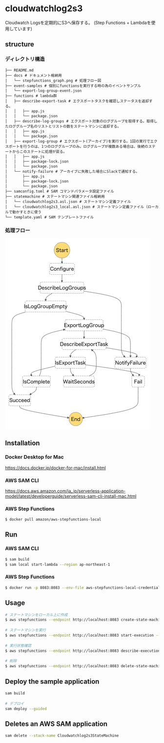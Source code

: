 # cloudwatchlog2s3

Cloudwatch Logsを定期的にS3へ保存する。
(Step Functions + Lambdaを使用しています)

## structure
### ディレクトリ構造
```
├── README.md
├── docs # ドキュメント格納用
│   └── stepfunctions_graph.png # 処理フロー図
├── event-samples # 個別にfunctionsを実行する時の為のイベントサンプル
│   └── export-log-group-event.json
├── functions # lambda群
│   ├── describe-export-task # エクスポートタスクを確認しステータスを返却する。
│   │   ├── app.js
│   │   └── package.json
│   ├── describe-log-groups # エクスポート対象のロググループを取得する。取得したロググループ名のリストとリストの数をステートマシンに返却する。
│   │   ├── app.js
│   │   └── package.json
│   ├── export-log-group # エクスポート(アーカイブ)を実行する。1回の実行でエクスポートを行うのは、1つのロググループのみ。ロググループが複数ある場合は、後続のステートからこのステートに処理が戻る。
│   │   ├── app.js
│   │   ├── package-lock.json
│   │   └── package.json
│   └── notify-failure # アーカイブに失敗した場合にSlackで通知する。
│       ├── app.js
│       ├── package-lock.json
│       └── package.json
├── samconfig.toml # SAM コマンドパラメータ設定ファイル
├── statemachine # ステートマシン関連ファイル格納用
│   └── cloudwatchlog2s3.asl.json # ステートマシン定義ファイル
│   └── cloudwatchlog2s3_local.asl.json # ステートマシン定義ファイル（ローカルで動かすときに使う
└── template.yaml # SAM テンプレートファイル
```
### 処理フロー
![cloudwatchlog2s3](docs/stepfunctions_graph.png)
## Installation
### Docker Desktop for Mac
https://docs.docker.jp/docker-for-mac/install.html
### AWS SAM CLI
https://docs.aws.amazon.com/ja_jp/serverless-application-model/latest/developerguide/serverless-sam-cli-install-mac.html
### AWS Step Functions
```bash
$ docker pull amazon/aws-stepfunctions-local
```
## Run
### AWS SAM CLI
```bash
$ sam build
$ sam local start-lambda --region ap-northeast-1
```
### AWS Step Functions
```bash
$ docker run -p 8083:8083 --env-file aws-stepfunctions-local-credentials.txt amazon/aws-stepfunctions-local
```
## Usage
```bash
# ステートマシンをローカル上に作成
$ aws stepfunctions --endpoint http://localhost:8083 create-state-machine --name "Cloudwatchlog2s3StateMachine" --role-arn "arn:aws:iam::123456789012:role/DummyRole" --definition file://./statemachine/cloudwatchlog2s3_local.asl.json

# ステートマシンを実行
$ aws stepfunctions --endpoint http://localhost:8083 start-execution --state-machine arn:aws:states:ap-northeast-1:123456789012:stateMachine:Cloudwatchlog2s3StateMachine --name test

# 実行状態確認
$ aws stepfunctions --endpoint http://localhost:8083 describe-execution --execution-arn arn:aws:states:ap-northeast-1:123456789012:execution:Cloudwatchlog2s3StateMachine:test

# 削除
$ aws stepfunctions --endpoint http://localhost:8083 delete-state-machine --state-machine-arn arn:aws:states:ap-northeast-1:123456789012:stateMachine:Cloudwatchlog2s3StateMachine
```

## Deploy the sample application
```bash
sam build

# デプロイ
sam deploy --guided
```
## Deletes an AWS SAM application
```bash
sam delete --stack-name Cloudwatchlog2s3StateMachine
```
